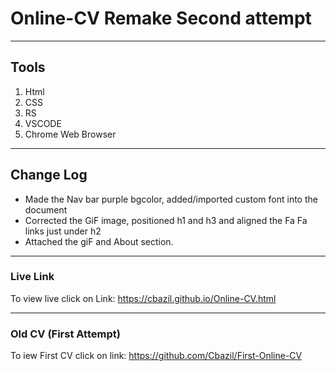 # Online-CV Remake Second attempt
---
## Tools
1. Html
2. CSS
3. RS
4. VSCODE
6. Chrome Web Browser 
---
## Change Log
- Made the Nav bar purple bgcolor, added/imported custom font into the document
- Corrected the GiF image, positioned h1 and h3 and aligned the Fa Fa links just under h2 
- Attached the giF and About section.
---
### Live Link
To view live click on Link: https://cbazil.github.io/Online-CV.html

---
### Old CV (First Attempt)
To iew First CV click on link: https://github.com/Cbazil/First-Online-CV
